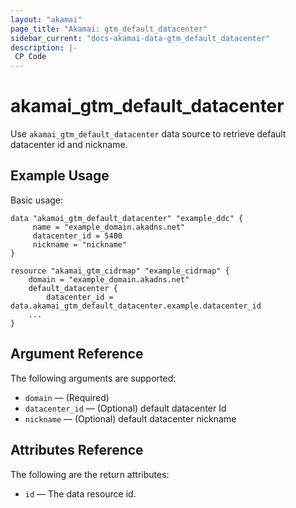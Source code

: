 ```yaml
---
layout: "akamai"
page_title: "Akamai: gtm_default_datacenter"
sidebar_current: "docs-akamai-data-gtm_default_datacenter"
description: |-
 CP Code
---
```


# akamai_gtm_default_datacenter

Use `akamai_gtm_default_datacenter` data source to retrieve default datacenter id and nickname.

## Example Usage

Basic usage:

```hcl
data "akamai_gtm_default_datacenter" "example_ddc" {
     name = "example_domain.akadns.net"
     datacenter_id = 5400
     nickname = "nickname"
}

resource "akamai_gtm_cidrmap" "example_cidrmap" {
    domain = "example_domain.akadns.net"
    default_datacenter {
        datacenter_id = data.akamai_gtm_default_datacenter.example.datacenter_id
    ...
}
```

## Argument Reference

The following arguments are supported:

* `domain` — (Required)
* `datacenter_id` — (Optional) default datacenter Id
* `nickname` — (Optional) default datacenter nickname

## Attributes Reference

The following are the return attributes:

* `id` — The data resource id.
